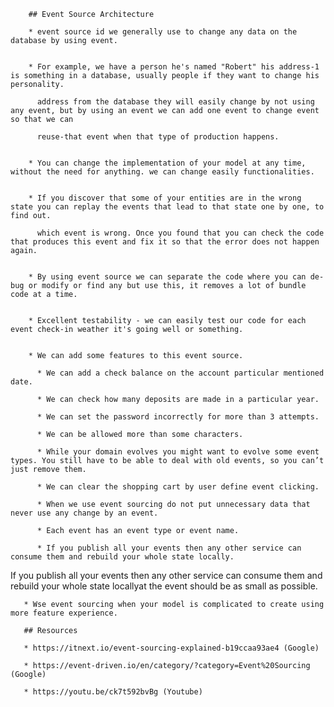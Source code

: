         ## Event Source Architecture 
        
        * event source id we generally use to change any data on the database by using event.
        
        
        * For example, we have a person he's named "Robert" his address-1 is something in a database, usually people if they want to change his personality.
        
          address from the database they will easily change by not using any event, but by using an event we can add one event to change event so that we can
          
          reuse-that event when that type of production happens.
          
        
        * You can change the implementation of your model at any time, without the need for anything. we can change easily functionalities.
        
        
        * If you discover that some of your entities are in the wrong state you can replay the events that lead to that state one by one, to find out.
        
          which event is wrong. Once you found that you can check the code that produces this event and fix it so that the error does not happen again.
          
          
        * By using event source we can separate the code where you can de-bug or modify or find any but use this, it removes a lot of bundle code at a time.
        
        
        * Excellent testability - we can easily test our code for each event check-in weather it's going well or something.
        
        
        * We can add some features to this event source.
          
          * We can add a check balance on the account particular mentioned date.
          
          * We can check how many deposits are made in a particular year.
          
          * We can set the password incorrectly for more than 3 attempts.
          
          * We can be allowed more than some characters.

          * While your domain evolves you might want to evolve some event types. You still have to be able to deal with old events, so you can’t just remove them.
          
          * We can clear the shopping cart by user define event clicking.
          
          * When we use event sourcing do not put unnecessary data that never use any change by an event.

          * Each event has an event type or event name.

          * If you publish all your events then any other service can consume them and rebuild your whole state locally.

If you publish all your events then any other service can consume them and rebuild your whole state locallyat the event should be as small as possible.
        
       * Wse event sourcing when your model is complicated to create using more feature experience.
       
       ## Resources

       * https://itnext.io/event-sourcing-explained-b19ccaa93ae4 (Google)

       * https://event-driven.io/en/category/?category=Event%20Sourcing (Google)

       * https://youtu.be/ck7t592bvBg (Youtube)
